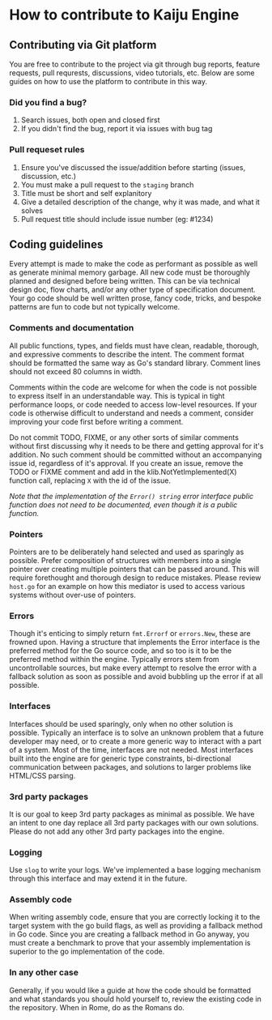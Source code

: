 # How to contribute to Kaiju Engine

## Contributing via Git platform
You are free to contribute to the project via git through bug reports, feature
requests, pull requrests, discussions, video tutorials, etc. Below are some
guides on how to use the platform to contribute in this way.

### **Did you find a bug?**
1. Search issues, both open and closed first
2. If you didn't find the bug, report it via issues with bug tag

### **Pull requeset rules**
1. Ensure you've discussed the issue/addition before starting (issues, discussion, etc.)
2. You must make a pull request to the `staging` branch
3. Title must be short and self explanitory
4. Give a detailed description of the change, why it was made, and what it solves
5. Pull request title should include issue number (eg: #1234)

## Coding guidelines
Every attempt is made to make the code as performant as possible as well as
generate minimal memory garbage. All new code must be thoroughly planned and
designed before being written. This can be via technical design doc, flow
charts, and/or any other type of specification document. Your go code should be
well written prose, fancy code, tricks, and bespoke patterns are fun to code but
not typically welcome.

### Comments and documentation
All public functions, types, and fields must have clean, readable, thorough, and
expressive comments to describe the intent. The comment format should be
formatted the same way as Go's standard library. Comment lines should not
exceed 80 columns in width.

Comments within the code are welcome for when the code is not possible to
express itself in an understandable way. This is typical in tight performance
loops, or code needed to access low-level resources. If your code is otherwise
difficult to understand and needs a comment, consider improving your code first
before writing a comment.

Do not commit TODO, FIXME, or any other sorts of similar comments without first
discussing why it needs to be there and getting approval for it's addition. No
such comment should be committed without an accompanying issue id, regardless
of it's approval. If you create an issue, remove the TODO or FIXME comment and
add in the klib.NotYetImplemented(X) function call, replacing `X` with the id
of the issue.

*Note that the implementation of the `Error() string` error interface public
function does not need to be documented, even though it is a public function.*

### Pointers
Pointers are to be deliberately hand selected and used as sparingly as possible.
Prefer composition of structures with members into a single pointer over
creating multiple pointers that can be passed around. This will require
forethought and thorough design to reduce mistakes. Please review `host.go` for
an example on how this mediator is used to access various systems without
over-use of pointers.

### Errors
Though it's enticing to simply return `fmt.Errorf` or `errors.New`, these are
frowned upon. Having a structure that implements the Error interface is the
preferred method for the Go source code, and so too is it to be the preferred
method within the engine. Typically errors stem from uncontrollable sources,
but make every attempt to resolve the error with a fallback solution as soon as
possible and avoid bubbling up the error if at all possible.

### Interfaces
Interfaces should be used sparingly, only when no other solution is possible.
Typically an interface is to solve an unknown problem that a future developer
may need, or to create a more generic way to interact with a part of a system.
Most of the time, interfaces are not needed. Most interfaces built into the
engine are for generic type constraints, bi-directional communication between
packages, and solutions to larger problems like HTML/CSS parsing.

### 3rd party packages
It is our goal to keep 3rd party packages as minimal as possible. We have an
intent to one day replace all 3rd party packages with our own solutions. Please
do not add any other 3rd party packages into the engine.

### Logging
Use `slog` to write your logs. We've implemented a base logging mechanism
through this interface and may extend it in the future.

### Assembly code
When writing assembly code, ensure that you are correctly locking it to the
target system with the go build flags, as well as providing a fallback method
in Go code. Since you are creating a fallback method in Go anyway, you must
create a benchmark to prove that your assembly implementation is superior to
the go implementation of the code.

### In any other case
Generally, if you would like a guide at how the code should be formatted and
what standards you should hold yourself to, review the existing code in the
repository. When in Rome, do as the Romans do.
